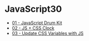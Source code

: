 # JavaScript30

* [01 - JavaScript Drum Kit](http://www.michaldolny.com/JavaScript30/01%20-%20JavaScript%20Drum%20Kit/)
* [02 - JS + CSS Clock](http://www.michaldolny.com/JavaScript30/02%20-%20JS%20and%20CSS%20Clock/)
* [03 - Update CSS Variables with JS](http://www.michaldolny.com/JavaScript30/03%20-%20CSS%20Variables/)
